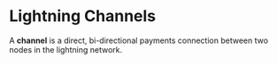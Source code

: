 # Lightning Channels

A **channel** is a direct, bi-directional payments connection between two nodes in the lightning network.

